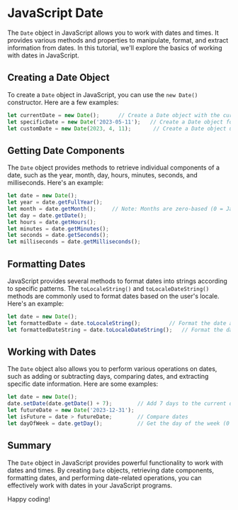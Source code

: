# JavaScript Date

The `Date` object in JavaScript allows you to work with dates and times. It provides various methods and properties to manipulate, format, and extract information from dates. In this tutorial, we'll explore the basics of working with dates in JavaScript.

## Creating a Date Object

To create a `Date` object in JavaScript, you can use the `new Date()` constructor. Here are a few examples:

```javascript
let currentDate = new Date();      // Create a Date object with the current date and time
let specificDate = new Date('2023-05-11');   // Create a Date object for a specific date
let customDate = new Date(2023, 4, 11);       // Create a Date object using year, month, and day values
```

## Getting Date Components

The `Date` object provides methods to retrieve individual components of a date, such as the year, month, day, hours, minutes, seconds, and milliseconds. Here's an example:

```javascript
let date = new Date();
let year = date.getFullYear();
let month = date.getMonth();     // Note: Months are zero-based (0 = January, 1 = February, etc.)
let day = date.getDate();
let hours = date.getHours();
let minutes = date.getMinutes();
let seconds = date.getSeconds();
let milliseconds = date.getMilliseconds();
```

## Formatting Dates

JavaScript provides several methods to format dates into strings according to specific patterns. The `toLocaleString()` and `toLocaleDateString()` methods are commonly used to format dates based on the user's locale. Here's an example:

```javascript
let date = new Date();
let formattedDate = date.toLocaleString();         // Format the date and time
let formattedDateString = date.toLocaleDateString();   // Format the date only
```

## Working with Dates

The `Date` object also allows you to perform various operations on dates, such as adding or subtracting days, comparing dates, and extracting specific date information. Here are some examples:

```javascript
let date = new Date();
date.setDate(date.getDate() + 7);        // Add 7 days to the current date
let futureDate = new Date('2023-12-31');
let isFuture = date > futureDate;        // Compare dates
let dayOfWeek = date.getDay();           // Get the day of the week (0 = Sunday, 1 = Monday, etc.)
```

## Summary

The `Date` object in JavaScript provides powerful functionality to work with dates and times. By creating `Date` objects, retrieving date components, formatting dates, and performing date-related operations, you can effectively work with dates in your JavaScript programs.

Happy coding!
